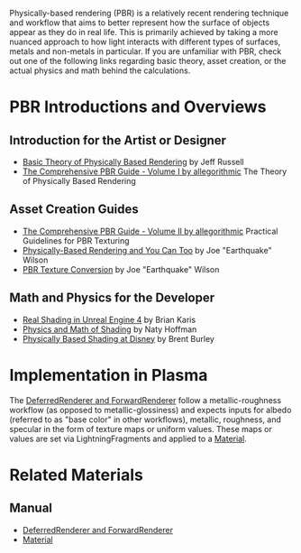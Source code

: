 Physically-based rendering (PBR) is a relatively recent rendering technique and workflow that aims to better represent how the surface of objects appear as they do in real life. This is primarily achieved by taking a more nuanced approach to how light interacts with different types of surfaces, metals and non-metals in particular. If you are unfamiliar with PBR, check out one of the following links regarding basic theory, asset creation, or the actual physics and math behind the calculations.

 # PBR Introductions and Overviews

 ## Introduction for the Artist or Designer

 - [Basic Theory of Physically Based Rendering](https://www.marmoset.co/posts/basic-theory-of-physically-based-rendering/) by Jeff Russell
 - [The Comprehensive PBR Guide - Volume I by allegorithmic](https://www.allegorithmic.com/system/files/software/download/build/PBR_Guide_Vol.1.pdf/) The Theory of Physically Based Rendering

 ## Asset Creation Guides

 - [The Comprehensive PBR Guide - Volume II by allegorithmic](https://www.allegorithmic.com/system/files/software/download/build/PBR_volume_02_rev05.pdf/) Practical Guidelines for PBR Texturing
 - [Physically-Based Rendering and You Can Too](https://www.marmoset.co/posts/physically-based-rendering-and-you-can-too/) by Joe "Earthquake" Wilson
 - [PBR Texture Conversion](https://www.marmoset.co/posts/pbr-texture-conversion/) by Joe "Earthquake" Wilson

 ## Math and Physics for the Developer

 - [Real Shading in Unreal Engine 4](http://blog.selfshadow.com/publications/s2013-shading-course/karis/s2013_pbs_epic_notes_v2.pdf) by Brian Karis
 - [Physics and Math of Shading](http://blog.selfshadow.com/publications/s2013-shading-course/hoffman/s2013_pbs_physics_math_notes.pdf/) by Naty Hoffman
 - [Physically Based Shading at Disney](http://blog.selfshadow.com/publications/s2012-shading-course/burley/s2012_pbs_disney_brdf_notes_v3.pdf/) by Brent Burley

 # Implementation in Plasma

The [DeferredRenderer and ForwardRenderer](https://plasmaengine.github.io/PlasmaDocs/Manual/plasmamanual/graphics/renderer/deferred_renderer.markdown) follow a metallic-roughness workflow (as opposed to metallic-glossiness) and expects inputs for albedo (referred to as "base color" in other workflows), metallic, roughness, and specular in the form of texture maps or uniform values. These maps or values are set via LightningFragments and applied to a [Material](https://plasmaengine.github.io/PlasmaDocs/Manual/plasmamanual/graphics/materials/materials_overview.markdown). 

 # Related Materials
 ## Manual

- [DeferredRenderer and ForwardRenderer](https://plasmaengine.github.io/PlasmaDocs/Manual/plasmamanual/graphics/renderer/deferred_renderer.markdown)
- [Material](https://plasmaengine.github.io/PlasmaDocs/Manual/plasmamanual/graphics/materials/materials_overview.markdown) 

 